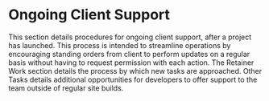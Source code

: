 # Ongoing Client Support

This section details procedures for ongoing client support, after a project has launched. This process is intended to streamline operations by encouraging standing orders from client to perform updates on a regular basis without having to request permission with each action. The Retainer Work section details the process by which new tasks are approached. Other Tasks details additional opportunities for developers to offer support to the team outside of regular site builds.